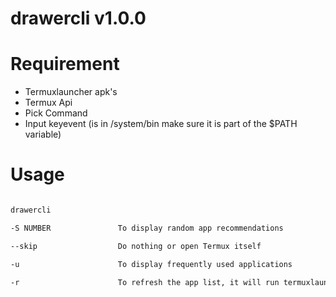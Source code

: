 # drawercli v1.0.0

# Requirement

* Termuxlauncher apk's
* Termux Api 
* Pick Command
* Input keyevent (is in /system/bin make sure it is part of the $PATH variable)

# Usage
```sh

drawercli 

-S NUMBER               To display random app recommendations

--skip                  Do nothing or open Termux itself

-u                      To display frequently used applications

-r                      To refresh the app list, it will run termuxlauncher itself
```